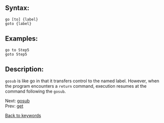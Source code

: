 ## Syntax:
`go [to] {label}`  
`goto {label}`
## Examples:
`go to Step5`  
`goto Step5`
## Description:
`gosub` is like go in that it transfers control to the named label. However, when the program encounters a `return` command, execution resumes at the command following the `gosub`.

Next: [gosub](gosub.md)  
Prev: [get](get.md)

[Back to keywords](../keywords.md)
